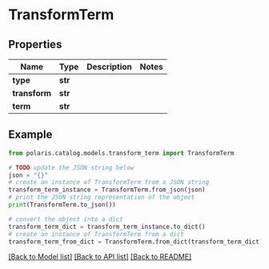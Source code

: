 # TransformTerm


## Properties

Name | Type | Description | Notes
------------ | ------------- | ------------- | -------------
**type** | **str** |  | 
**transform** | **str** |  | 
**term** | **str** |  | 

## Example

```python
from polaris.catalog.models.transform_term import TransformTerm

# TODO update the JSON string below
json = "{}"
# create an instance of TransformTerm from a JSON string
transform_term_instance = TransformTerm.from_json(json)
# print the JSON string representation of the object
print(TransformTerm.to_json())

# convert the object into a dict
transform_term_dict = transform_term_instance.to_dict()
# create an instance of TransformTerm from a dict
transform_term_from_dict = TransformTerm.from_dict(transform_term_dict)
```
[[Back to Model list]](../README.md#documentation-for-models) [[Back to API list]](../README.md#documentation-for-api-endpoints) [[Back to README]](../README.md)


